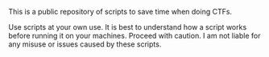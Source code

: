 This is a public repository of scripts to save time when doing CTFs.

Use scripts at your own use. It is best to understand how a script works
before running it on your machines. Proceed with caution. I am not liable
for any misuse or issues caused by these scripts.